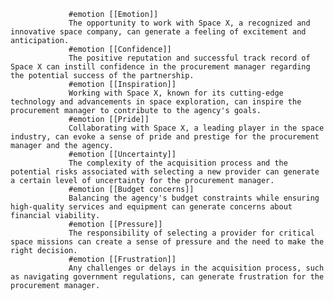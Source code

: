 				
				 #emotion [[Emotion]]
				 The opportunity to work with Space X, a recognized and innovative space company, can generate a feeling of excitement and anticipation.
				 #emotion [[Confidence]]
				 The positive reputation and successful track record of Space X can instill confidence in the procurement manager regarding the potential success of the partnership.
				 #emotion [[Inspiration]]
				 Working with Space X, known for its cutting-edge technology and advancements in space exploration, can inspire the procurement manager to contribute to the agency's goals.
				 #emotion [[Pride]]
				 Collaborating with Space X, a leading player in the space industry, can evoke a sense of pride and prestige for the procurement manager and the agency.
				 #emotion [[Uncertainty]]
				 The complexity of the acquisition process and the potential risks associated with selecting a new provider can generate a certain level of uncertainty for the procurement manager.
				 #emotion [[Budget concerns]]
				 Balancing the agency's budget constraints while ensuring high-quality services and equipment can generate concerns about financial viability.
				 #emotion [[Pressure]]
				 The responsibility of selecting a provider for critical space missions can create a sense of pressure and the need to make the right decision.
				 #emotion [[Frustration]]
				 Any challenges or delays in the acquisition process, such as navigating government regulations, can generate frustration for the procurement manager.



